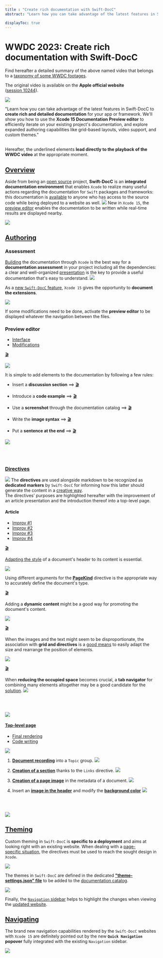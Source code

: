 ```yaml
---
title : "Create rich documentation with Swift-DocC"
abstract: "Learn how you can take advantage of the latest features in Swift-DocC."

displayToc: true
---
```


# WWDC 2023: Create rich documentation with Swift-DocC
Find hereafter a detailed summary of the above named video that belongs to a [taxonomy&nbsp;of&nbsp;some&nbsp;WWDC&nbsp;footages](../../).

The original video is available on the **Apple official website** ([session&nbsp;10244](https://developer.apple.com/videos/play/wwdc2023/10244/)).

![](../../../../../images/iOSdev/wwdc23-10244_Poster.png)

"Learn how you can take advantage of the latest features in Swift-DocC to **create rich and detailed documentation** for your app or framework. We'll show you how to use the **Xcode 15 Documentation Preview editor** to efficiently iterate on your existing project's documentation, and explore expanded authoring capabilities like grid-based layouts, video support, and custom themes."

</br>Hereafter, the underlined elements **lead directly to the playback of the WWDC video** at the appropriate moment.
</br>

## [Overview](https://developer.apple.com/videos/play/wwdc2023/10244/?time=46)
Aside from being an [open&nbsp;source](https://developer.apple.com/videos/play/wwdc2023/10244/?time=99) project, **Swift-DocC** is an **integrated documentation environment** that enables `Xcode` to realize many useful actions regarding the documentation for `Swift` packages and frameworks: this documentation is [available](https://developer.apple.com/videos/play/wwdc2023/10244/?time=80) to anyone who has access to the source code while being deployed to a website as well.
![](../../../../../images/iOSdev/wwdc23-10244_1.png)
New in `Xcode 15`, the [preview&nbsp;editor](https://developer.apple.com/videos/play/wwdc2023/10244?time=125) enables the documentation to be written while real-time results are displayed nearby.

![](../../../../../images/iOSdev/wwdc23-10244_2.png)
</br>

## [Authoring](https://developer.apple.com/videos/play/wwdc2023/10244?time=214)
### Assessment
[Building](https://developer.apple.com/videos/play/wwdc2023/10244?time=239) the documentation through `Xcode` is the best way for a **documentation assessment** in your project including all the dependencies: a clear and well-organized [presentation](https://developer.apple.com/videos/play/wwdc2023/10244/?time=290) is the key to provide a useful documentation that's easy to understand.
![](../../../../../images/iOSdev/wwdc23-10244_3.png)

As a [new&nbsp;`Swift-DocC`&nbsp;feature](https://developer.apple.com/videos/play/wwdc2023/10244/?time=367), `Xcode 15` gives the opportunity to **document the extensions**.

![](../../../../../images/iOSdev/wwdc23-10244_4.png)

If some modifications need to be done, activate the **preview editor** to be displayed whatever the navigation between the files.
</br>

### Preview&nbsp;editor

<ul class="nav nav-tabs" role="tablist">
    <li class="nav-item" role="presentation">
        <a class="nav-link active"
           data-bs-toggle="tab" 
           href="#DocCWriting1"
           id="DocCWriting1_tab"
           role="tab" 
           aria-selected="true">Interface</a>
    </li>
    <li class="nav-item" role="presentation">
        <a class="nav-link"
           data-bs-toggle="tab" 
           href="#DocCWriting2"
           id="DocCWriting2_tab"
           role="tab" 
           aria-selected="false">Modifications</a>
    </li>
    </ul>

<div class="tab-content">
<div class="tab-pane show active" id="DocCWriting1" role="tabpanel">

<a alt="Click to playback the footage at the appropriate moment regarding the preview editor" href="https://developer.apple.com/videos/play/wwdc2023/10244/?time=485">🎬</a>

![](../../../../../images/iOSdev/wwdc23-10244_5.png)
</div>

<div class="tab-pane" id="DocCWriting2" role="tabpanel">

It is simple to add elements to the documentation by following a few rules:
- Insert a **discussion section** ⟹ <a alt="Click to playback the video footage." href="https://developer.apple.com/videos/play/wwdc2023/10244/?time=536">🎬</a>

- Introduce a **code example** ⟹ <a alt="Click to playback the video footage." href="https://developer.apple.com/videos/play/wwdc2023/10244/?time=562">🎬</a>

- Use a **screenshot** through the documentation catalog ⟹ <a alt="Click to playback the video footage." href="https://developer.apple.com/videos/play/wwdc2023/10244/?time=601">🎬</a>

- Write the **image syntax** ⟹ <a alt="Click to playback the video footage." href="https://developer.apple.com/videos/play/wwdc2023/10244/?time=679">🎬</a>

- Put a **sentence at the end** ⟹ <a alt="Click to playback the video footage." href="https://developer.apple.com/videos/play/wwdc2023/10244/?time=708">🎬</a>

![](../../../../../images/iOSdev/wwdc23-10244_6.png)
</div>
</div>
</br>
</br>

### [Directives](https://developer.apple.com/videos/play/wwdc2023/10244/?time=790)
![](../../../../../images/iOSdev/wwdc23-10244_7.png)
The **directives** are used alongside markdown to be recognized as **dedicated markers** by `Swift-DocC` for informing how this latter should generate the content in a [creative&nbsp;way](https://developer.apple.com/videos/play/wwdc2023/10244/?time=866).</br>
The directives' purposes are highlighted hereafter with the improvement of an article presentation and the introduction thereof into a top-level page.
</br>

#### Article
<ul class="nav nav-tabs" role="tablist">
    <li class="nav-item" role="presentation">
        <a class="nav-link active"
           data-bs-toggle="tab" 
           href="#DocCWritingDirectives1"
           id="DocCWritingDirectives1_tab"
           role="tab" 
           aria-selected="true">Improv&nbsp;#1</a>
    </li>
    <li class="nav-item" role="presentation">
        <a class="nav-link"
           data-bs-toggle="tab" 
           href="#DocCWritingDirectives2"
           id="DocCWritingDirectives2_tab"
           role="tab" 
           aria-selected="false">Improv&nbsp;#2</a>
    </li>
    <li class="nav-item" role="presentation">
        <a class="nav-link"
           data-bs-toggle="tab" 
           href="#DocCWritingDirectives3"
           id="DocCWritingDirectives2_tab"
           role="tab" 
           aria-selected="false">Improv&nbsp;#3</a>
    </li>
    <li class="nav-item" role="presentation">
        <a class="nav-link"
           data-bs-toggle="tab" 
           href="#DocCWritingDirectives4"
           id="DocCWritingDirectives2_tab"
           role="tab" 
           aria-selected="false">Improv&nbsp;#4</a>
    </li>
    </ul>

<div class="tab-content">
<div class="tab-pane show active" id="DocCWritingDirectives1" role="tabpanel">

<a alt="Click to playback the footage at the appropriate moment regarding the first improvement" href="https://developer.apple.com/videos/play/wwdc2023/10244/?time=892">🎬</a>

[Adapting&nbsp;the&nbsp;style](https://developer.apple.com/videos/play/wwdc2023/10244/?time=1163) of a document's header to its content is essential.

![](../../../../../images/iOSdev/wwdc23-10244_10.png)

Using different arguments for the **[PageKind](https://developer.apple.com/videos/play/wwdc2023/10244/?time=1221)** directive is the appropriate way to accurately define the document's type.
</div>

<div class="tab-pane" id="DocCWritingDirectives2" role="tabpanel">

<a alt="Click to playback the footage at the appropriate moment regarding the second improvement" href="https://developer.apple.com/videos/play/wwdc2023/10244/?time=1133">🎬</a>

Adding a **dynamic content** might be a good way for promoting the document's content.

![](../../../../../images/iOSdev/wwdc23-10244_11.png)
</div>

<div class="tab-pane" id="DocCWritingDirectives3" role="tabpanel">

<a alt="Click to playback the footage at the appropriate moment regarding the third improvement" href="https://developer.apple.com/videos/play/wwdc2023/10244/?time=928">🎬</a>

When the images and the text might seem to be disproportionate, the association with **grid and directives** is a [good&nbsp;means](https://developer.apple.com/videos/play/wwdc2023/10244/?time=973) to easily adapt the size and rearrange the position of elements.

![](../../../../../images/iOSdev/wwdc23-10244_8.png)
</div>

<div class="tab-pane" id="DocCWritingDirectives4" role="tabpanel">

<a alt="Click to playback the footage at the appropriate moment regarding the fourth improvement" href="https://developer.apple.com/videos/play/wwdc2023/10244/?time=945">🎬</a>

When **reducing the occupied space** becomes crucial, a **tab navigator** for combining many elements altogether may be a good candidate for the [solution](https://developer.apple.com/videos/play/wwdc2023/10244/?time=1074). 
![](../../../../../images/iOSdev/wwdc23-10244_9.png)
</div>
</div>
</br>
</br>

![](../../../../../images/iOSdev/wwdc23-10244_12.png)

#### [Top-level&nbsp;page](https://developer.apple.com/videos/play/wwdc2023/10244/?time=1265)
<ul class="nav nav-tabs" role="tablist">
    <li class="nav-item" role="presentation">
        <a class="nav-link active"
           data-bs-toggle="tab" 
           href="#DocCWritingTopLevelPage1"
           id="DocCWritingTopLevelPage1_tab"
           role="tab" 
           aria-selected="true">Final&nbsp;rendering</a>
    </li>
    <li class="nav-item" role="presentation">
        <a class="nav-link"
           data-bs-toggle="tab" 
           href="#DocCWritingTopLevelPage2"
           id="DocCWritingTopLevelPage2_tab"
           role="tab" 
           aria-selected="false">Code&nbsp;writing</a>
    </li>
    </ul>

<div class="tab-content">
<div class="tab-pane show active" id="DocCWritingTopLevelPage1" role="tabpanel">

![](../../../../../images/iOSdev/wwdc23-10244_14.png)
</div>

<div class="tab-pane" id="DocCWritingTopLevelPage2" role="tabpanel">

1. **[Document&nbsp;recording](https://developer.apple.com/videos/play/wwdc2023/10244/?time=1281)** into a `Topic` group.
![](../../../../../images/iOSdev/wwdc23-10244_15.png)

2. **[Creation&nbsp;of&nbsp;a&nbsp;section](https://developer.apple.com/videos/play/wwdc2023/10244/?time=1300)** thanks to the `Links` directive.
![](../../../../../images/iOSdev/wwdc23-10244_16.png)

3. **[Creation&nbsp;of&nbsp;a&nbsp;page&nbsp;image](https://developer.apple.com/videos/play/wwdc2023/10244/?time=1366)** in the metadata of a document.
![](../../../../../images/iOSdev/wwdc23-10244_17.png)

4. Insert an **[image&nbsp;in&nbsp;the&nbsp;header](https://developer.apple.com/videos/play/wwdc2023/10244/?time=1411)** and modify the **[background&nbsp;color](https://developer.apple.com/videos/play/wwdc2023/10244/?time=1440)**
![](../../../../../images/iOSdev/wwdc23-10244_18.png)
</div>
</div>
</br>
</br>

![](../../../../../images/iOSdev/wwdc23-10244_13.png)
</br>

## [Theming](https://developer.apple.com/videos/play/wwdc2023/10244/?time=1512)
Custom theming in `Swift-DocC` is **specific to a deployment** and aims at looking right with an existing website.
When dealing with a [page-specific&nbsp;situation](https://developer.apple.com/videos/play/wwdc2023/10244/?time=1561), the directives must be used to reach the sought design in `Xcode`.

![](../../../../../images/iOSdev/wwdc23-10244_19.png)

The themes in `Swift-DocC` are defined in the dedicated **["theme-settings.json"&nbsp;file](https://developer.apple.com/videos/play/wwdc2023/10244/?time=1627)** to be added to the [documentation&nbsp;catalog](https://developer.apple.com/videos/play/wwdc2023/10244/?time=1698).

![](../../../../../images/iOSdev/wwdc23-10244_20.png)

Finally, the [`Navigation`&nbsp;sidebar](https://developer.apple.com/videos/play/wwdc2023/10244/?time=1801) helps to highlight the changes when viewing the [updated&nbsp;website](https://developer.apple.com/videos/play/wwdc2023/10244/?time=1709).
</br>

## [Navigating](https://developer.apple.com/videos/play/wwdc2023/10244/?time=1862)
The brand new navigation capabilities rendered by the `Swift-DocC` websites with `Xcode 15` are definitely pointed out by the new **`Quick Navigation` popover** fully integrated with the existing `Navigation` sidebar.

![](../../../../../images/iOSdev/wwdc23-10244_21.png)
</br>